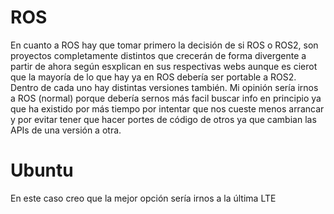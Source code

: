 # ROS 
En cuanto a ROS hay que tomar primero la decisión de si ROS o ROS2, son proyectos completamente distintos que crecerán de forma divergente a partir de ahora según esxplican en sus respectivas webs aunque es cierot que la mayoría de lo que hay ya en ROS debería ser portable a ROS2. Dentro de cada uno hay distintas versiones también. 
Mi opinión sería irnos a ROS (normal) porque debería sernos más facil buscar info en principio ya que ha existido por más tiempo por intentar que nos cueste menos arrancar y por evitar tener que hacer portes de código de otros ya que cambian las APIs de una versión a otra.

# Ubuntu 
En este caso creo que la mejor opción sería irnos a la última LTE
